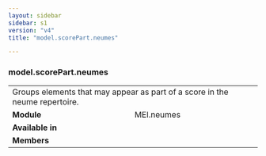 ```yaml
---
layout: sidebar
sidebar: s1
version: "v4"
title: "model.scorePart.neumes"

---
```


<div class="classSpec model">
   <h3 id="model.scorePart.neumes">model.scorePart.neumes</h3>
   <table class="wovenodd">
      <tr>
         <td colspan="2" class="wovenodd-col2">Groups elements that may appear as part of a score in the neume repertoire.</td>
      </tr>
      <tr>
         <td class="wovenodd-col1"><strong>Module</strong></td>
         <td class="wovenodd-col2">MEI.neumes</td>
      </tr>
      <tr>
         <td class="wovenodd-col1"><strong>Available in</strong></td>
         <td class="wovenodd-col2">
            <div class="parent"></div>
         </td>
      </tr>
      <tr>
         <td class="wovenodd-col1"><strong>Members</strong></td>
         <td class="wovenodd-col2">
            <div class="parent"></div>
         </td>
      </tr>
   </table>
</div>